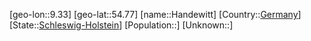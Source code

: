 ﻿---
location: [54.77,9.33]
type: City
tags:
- geo/City


SpocWebEntityId: 30755
isDeleted: false
confidential: public

---
[geo-lon::9.33]
[geo-lat::54.77]
[name::Handewitt]
[Country::[Germany](geo/Continent/Europe/Germany.md)]
[State::[Schleswig-Holstein](geo/Continent/Europe/Germany/Schleswig-Holstein.md)]
[Population::]
[Unknown::]

